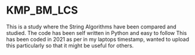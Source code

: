 # KMP_BM_LCS
This is a study where the String Algorithms have been compared and studied. The code has been self written in Python and easy to follow
This has been coded in 2021 as per in my laptops timestamp, wanted to upload this particularly so that it might be useful for others.
